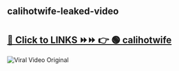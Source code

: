 
 ## calihotwife-leaked-video 

# <h2><a href="https://clipsfans.com/calihotwife&ref=git">🔗 Click to LINKS ⏩⏩ 👉 🟢 calihotwife </a></h2>

<a href="https://clipsfans.com/calihotwife&ref=git" rel="nofollow" data-target="animated-image.originalLink"><img src="https://i.ibb.co.com/xMMVF88/686577567.gif" alt="Viral Video Original" style="max-width: 100%; display: inline-block;" data-target="animated-image.originalImage"></a>
